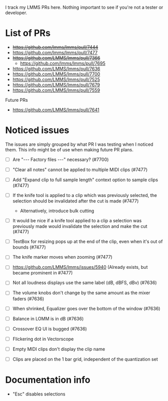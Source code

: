 I track my LMMS PRs here.
Nothing important to see if you're not a tester or developer.

# List of PRs

- ~~https://github.com/lmms/lmms/pull/7444~~
- https://github.com/lmms/lmms/pull/7477
- ~~https://github.com/LMMS/lmms/pull/7366~~
	- https://github.com/lmms/lmms/pull/7695
- https://github.com/LMMS/lmms/pull/7636
- https://github.com/LMMS/lmms/pull/7700
- https://github.com/LMMS/lmms/pull/7525
- https://github.com/LMMS/lmms/pull/7679
- https://github.com/LMMS/lmms/pull/7559

Future PRs

- https://github.com/LMMS/lmms/pull/7641

# Noticed issues

The issues are simply grouped by what PR I was testing when I noticed them.
This info might be of use when making future PR plans.

- [ ] Are "--- Factory files ---" necessary? (#7700)

- [ ] "Clear all notes" cannot be applied to multiple MIDI clips (#7477)
- [ ] Add "Expand clip to full sample length" context option to sample clips (#7477)
- [ ] If the knife tool is applied to a clip which was previously selected, the selection should be invalidated after the cut is made (#7477)
  - Alternatively, introduce bulk cutting
- [ ] It would be nice if a knife tool applied to a clip a selection was previously made would invalidate the selection and make the cut (#7477)
- [ ] TextBox for resizing pops up at the end of the clip, even when it's out of bounds (#7477)
- [ ] The knife marker moves when zooming (#7477)
- [ ] https://github.com/LMMS/lmms/issues/5940 (Already exists, but became prominent in #7477)

- [ ] Not all loudness displays use the same label (dB, dBFS, dBv) (#7636)
- [ ] The volume knobs don't change by the same amount as the mixer faders (#7636)
- [ ] When shrinked, Equalizer goes over the bottom of the window (#7636)
- [ ] Balance in LOMM is in dB (#7636)
- [ ] Crossover EQ UI is bugged (#7636)

- [ ] Flickering dot in Vectorscope
- [ ] Empty MIDI clips don't display the clip name
- [ ] Clips are placed on the 1 bar grid, independent of the quantization set

# Documentation info

- "Esc" disables selections
